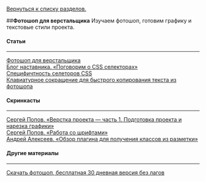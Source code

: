[Вернуться к списку разделов.](../README.md)

##**Фотошоп для верстальщика**
Изучаем фотошоп, готовим графику и текстовые стили проекта.

#### Статьи
----------
[Фотошоп для верстальщика](https://htmlacademy.ru/blog/51)<br>
[Блог наставника. «Поговорим о CSS селекторах»](../articles/css-селекторы/article.md)<br>
[Специфичтность селеторов CSS](http://sixrevisions.com/css/css-specificity/)<br>
[Клавиатурное сокращение для быстрого копирования текста из фотошопа](https://gist.github.com/praveenvijayan/b4c367f4b903a3f9f250)<br>

#### Скринкасты
----------
[Сергей Попов. «Верстка проекта — часть 1. Подготовка проекта и нарезка графики»](https://youtu.be/zugLe8Xrpd8)<br>
[Сергей Попов. «Работа со шрифтами»](https://youtu.be/vXxOcCBLX4w)<br>
[Андрей Алексеев. «Обзор плагина для получения классов из разметки»](https://youtu.be/PI9_XGKoVP8)<br>

#### Другие материалы
----------
[Скачать фотошоп, бесплатная 30 дневная версия без лагов](https://creative.adobe.com/ru/products/download/photoshop)
